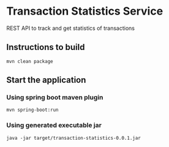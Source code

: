 # Transaction Statistics Service

REST API to track and get statistics of transactions

## Instructions to build 

```
mvn clean package
```

## Start the application

### Using spring boot maven plugin

```
mvn spring-boot:run
```

### Using generated executable jar

```
java -jar target/transaction-statistics-0.0.1.jar
```